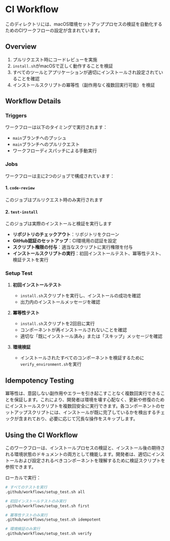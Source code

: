 # CI Workflow

このディレクトリには、macOS環境セットアッププロセスの検証を自動化するためのCIワークフローの設定が含まれています。

## Overview

1. プルリクエスト時にコードレビューを実施
2. `install.sh`がmacOSで正しく動作することを検証
3. すべてのツールとアプリケーションが適切にインストールされ設定されていることを確認
4. インストールスクリプトの冪等性（副作用なく複数回実行可能）を検証

## Workflow Details

### Triggers

ワークフローは以下のタイミングで実行されます：
- `main`ブランチへのプッシュ
- `main`ブランチへのプルリクエスト
- ワークフローディスパッチによる手動実行

### Jobs

ワークフローは主に2つのジョブで構成されています：

#### 1. `code-review`

このジョブはプルリクエスト時のみ実行されます

#### 2. `test-install`

このジョブは実際のインストールと検証を実行します

- **リポジトリのチェックアウト**：リポジトリをクローン
- **GitHub認証のセットアップ**：CI環境用の認証を設定
- **スクリプト権限の付与**：適当なスクリプトに実行権限を付与
- **インストールスクリプトの実行**：初回インストールテスト、冪等性テスト、検証テストを実行

### Setup Test

1. **初回インストールテスト**
   - `install.sh`スクリプトを実行し、インストールの成功を確認
   - 出力内のインストールメッセージを確認

2. **冪等性テスト**
   - `install.sh`スクリプトを2回目に実行
   - コンポーネントが再インストールされないことを確認
   - 適切な「既にインストール済み」または「スキップ」メッセージを確認

3. **環境検証**
   - インストールされたすべてのコンポーネントを検証するために`verify_environment.sh`を実行

## Idempotency Testing

冪等性は、意図しない副作用やエラーを引き起こすことなく複数回実行できることを保証します。これにより、開発者は環境を壊す心配なく、更新や修復のためにインストールスクリプトを複数回安全に実行できます。各コンポーネントのセットアップスクリプトには、インストールが既に完了しているかを検出するチェックが含まれており、必要に応じて冗長な操作をスキップします。

## Using the CI Workflow

このワークフローは、インストールプロセスの検証と、インストール後の期待される環境状態のドキュメントの両方として機能します。開発者は、適切にインストールおよび設定されるべきコンポーネントを理解するために検証スクリプトを参照できます。

ローカルで実行：

```bash
# すべてのテストを実行
.github/workflows/setup_test.sh all

# 初回インストールテストのみ実行
.github/workflows/setup_test.sh first

# 冪等性テストのみ実行
.github/workflows/setup_test.sh idempotent

# 環境検証のみ実行
.github/workflows/setup_test.sh verify
```

